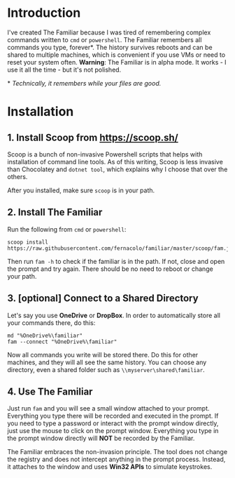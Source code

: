 # Introduction

I've created The Familiar because I was tired of remembering complex commands written to `cmd` or `powershell`. The Familiar remembers all commands you type, forever*. The history survives reboots and can be shared to multiple machines, which is convenient if you use VMs or need to reset your system often. **Warning**: The Familiar is in alpha mode. It works - I use it all the time - but it's not polished.

\* *Technically, it remembers while your files are good.*

# Installation

## 1. Install Scoop from https://scoop.sh/

Scoop is a bunch of non-invasive Powershell scripts that helps with installation of command line tools. As of this writing, Scoop is less invasive than Chocolatey and `dotnet tool`, which explains why I choose that over the others.

After you installed, make sure `scoop` is in your path.

## 2. Install The Familiar

Run the following from `cmd` or `powershell`:

    scoop install https://raw.githubusercontent.com/fernacolo/familiar/master/scoop/fam.json

Then run `fam -h` to check if the familiar is in the path. If not, close and open the prompt and try again. There should be no need to reboot or change your path.

## 3. [optional] Connect to a Shared Directory

Let's say you use **OneDrive** or **DropBox**. In order to automatically store all your commands there, do this:

    md "%OneDrive%\familiar"
    fam --connect "%OneDrive%\familiar"

Now all commands you write will be stored there. Do this for other machines, and they will all see the same history. You can choose any directory, even a shared folder such as `\\myserver\shared\familiar`.

## 4. Use The Familiar

Just run `fam` and you will see a small window attached to your prompt. Everything you type there will be recorded and executed in the prompt. If you need to type a password or interact with the prompt window directly, just use the mouse to click on the prompt window. Everything you type in the prompt window directly will **NOT** be recorded by the Familiar.

The Familiar embraces the non-invasion principle. The tool does not change the registry and does not intercept anything in the prompt process. Instead, it attaches to the window and uses **Win32 APIs** to simulate keystrokes.
